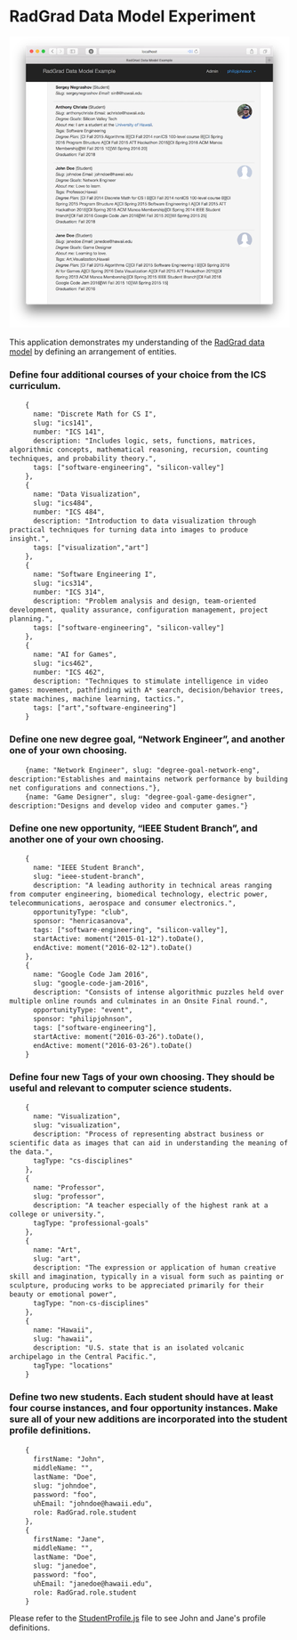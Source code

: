# RadGrad Data Model Experiment

![](https://raw.githubusercontent.com/aljonpreza/radgrad-data-model-experiment/master/doc/images/radgradex.png)

This application demonstrates my understanding of the [RadGrad data model](https://github.com/radgrad/data-model-example) by defining an arrangement of entities.


### Define four additional courses of your choice from the ICS curriculum.

```
    {
      name: "Discrete Math for CS I",
      slug: "ics141",
      number: "ICS 141",
      description: "Includes logic, sets, functions, matrices, algorithmic concepts, mathematical reasoning, recursion, counting techniques, and probability theory.",
      tags: ["software-engineering", "silicon-valley"]
    },
    {
      name: "Data Visualization",
      slug: "ics484",
      number: "ICS 484",
      description: "Introduction to data visualization through practical techniques for turning data into images to produce insight.",
      tags: ["visualization","art"]
    },
    {
      name: "Software Engineering I",
      slug: "ics314",
      number: "ICS 314",
      description: "Problem analysis and design, team-oriented development, quality assurance, configuration management, project planning.",
      tags: ["software-engineering", "silicon-valley"]
    },
    {
      name: "AI for Games",
      slug: "ics462",
      number: "ICS 462",
      description: "Techniques to stimulate intelligence in video games: movement, pathfinding with A* search, decision/behavior trees, state machines, machine learning, tactics.",
      tags: ["art","software-engineering"]
    }
```
### Define one new degree goal, “Network Engineer”, and another one of your own choosing.
```
    {name: "Network Engineer", slug: "degree-goal-network-eng", description:"Establishes and maintains network performance by building net configurations and connections."},
    {name: "Game Designer", slug: "degree-goal-game-designer", description:"Designs and develop video and computer games."}
```
### Define one new opportunity, “IEEE Student Branch”, and another one of your own choosing.
```
    {
      name: "IEEE Student Branch",
      slug: "ieee-student-branch",
      description: "A leading authority in technical areas ranging from computer engineering, biomedical technology, electric power, telecommunications, aerospace and consumer electronics.",
      opportunityType: "club",
      sponsor: "henricasanova",
      tags: ["software-engineering", "silicon-valley"],
      startActive: moment("2015-01-12").toDate(),
      endActive: moment("2016-02-12").toDate()
    },
    {
      name: "Google Code Jam 2016",
      slug: "google-code-jam-2016",
      description: "Consists of intense algorithmic puzzles held over multiple online rounds and culminates in an Onsite Final round.",
      opportunityType: "event",
      sponsor: "philipjohnson",
      tags: ["software-engineering"],
      startActive: moment("2016-03-26").toDate(),
      endActive: moment("2016-03-26").toDate()
    }
```
### Define four new Tags of your own choosing. They should be useful and relevant to computer science students.
```
    {
      name: "Visualization",
      slug: "visualization",
      description: "Process of representing abstract business or scientific data as images that can aid in understanding the meaning of the data.",
      tagType: "cs-disciplines"
    },
    {
      name: "Professor",
      slug: "professor",
      description: "A teacher especially of the highest rank at a college or university.",
      tagType: "professional-goals"
    },
    {
      name: "Art",
      slug: "art",
      description: "The expression or application of human creative skill and imagination, typically in a visual form such as painting or sculpture, producing works to be appreciated primarily for their beauty or emotional power",
      tagType: "non-cs-disciplines"
    },
    {
      name: "Hawaii",
      slug: "hawaii",
      description: "U.S. state that is an isolated volcanic archipelago in the Central Pacific.",
      tagType: "locations"
    }
```
### Define two new students. Each student should have at least four course instances, and four opportunity instances. Make sure all of your new additions are incorporated into the student profile definitions.

```
    {
      firstName: "John",
      middleName: "",
      lastName: "Doe",
      slug: "johndoe",
      password: "foo",
      uhEmail: "johndoe@hawaii.edu",
      role: RadGrad.role.student
    },
    {
      firstName: "Jane",
      middleName: "",
      lastName: "Doe",
      slug: "janedoe",
      password: "foo",
      uhEmail: "janedoe@hawaii.edu",
      role: RadGrad.role.student
    }
```
Please refer to the [StudentProfile.js](https://github.com/aljonpreza/radgrad-data-model-experiment/blob/master/app/server/sample-data-model/definitions/StudentProfile.js) file to see John and Jane's profile definitions.






